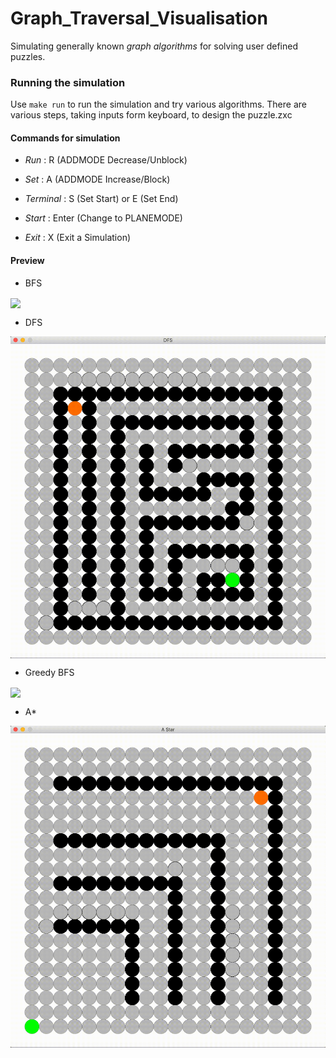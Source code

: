 # Graph_Traversal_Visualisation
Simulating generally known _graph algorithms_ for solving user defined puzzles.

### Running the simulation <br>
Use `make run` to run the simulation and try various algorithms. There are various steps, taking inputs form keyboard, to design the puzzle.zxc


#### Commands for simulation <br>
  - *Run*   : R (ADDMODE Decrease/Unblock)
  - *Set*   : A (ADDMODE Increase/Block) 

  - *Terminal*  : S (Set Start) or E (Set End) 

  - *Start*  : Enter (Change to PLANEMODE) 
  - *Exit*   : X (Exit a Simulation)

#### Preview



- BFS

<img src="./readme_files/bfs.gif" align="center"></img>





- DFS

<img src="./readme_files/dfs.gif" align="center"></img>





- Greedy BFS

<img src="./readme_files/gbfs.gif" align="center"></img>





- A*

<img src="./readme_files/a_star.gif" align="center"></img>

